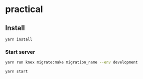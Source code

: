 # practical


## Install

```
yarn install
```

### Start server

```sh
yarn run knex migrate:make migration_name --env development
```


```sh
yarn start
```

